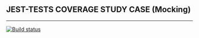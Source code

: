 ## JEST-TESTS COVERAGE STUDY CASE (Mocking)
---
[![Build status](https://ci.appveyor.com/api/projects/status/bxqt850x5eoe3fd1?svg=true)](https://ci.appveyor.com/project/AACMKT/ajs-test-mocking)